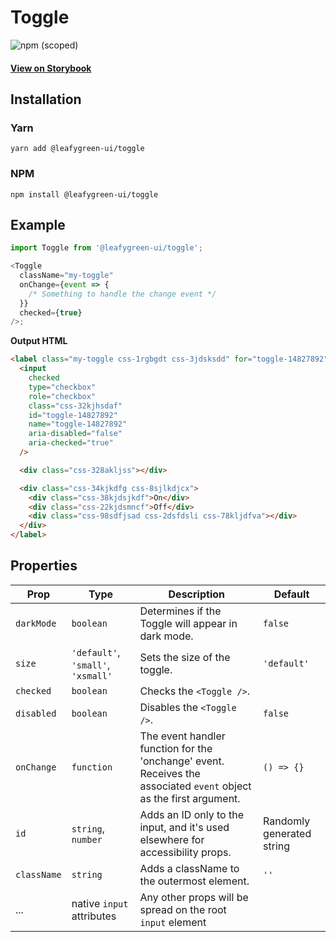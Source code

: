 # Toggle

![npm (scoped)](https://img.shields.io/npm/v/@leafygreen-ui/toggle.svg)

#### [View on Storybook](https://mongodb.github.io/leafygreen-ui/?path=/story/toggle--default)

## Installation

### Yarn

```shell
yarn add @leafygreen-ui/toggle
```

### NPM

```shell
npm install @leafygreen-ui/toggle
```

## Example

```js
import Toggle from '@leafygreen-ui/toggle';

<Toggle
  className="my-toggle"
  onChange={event => {
    /* Something to handle the change event */
  }}
  checked={true}
/>;
```

**Output HTML**

```html
<label class="my-toggle css-1rgbgdt css-3jdsksdd" for="toggle-14827892">
  <input
    checked
    type="checkbox"
    role="checkbox"
    class="css-32kjhsdaf"
    id="toggle-14827892"
    name="toggle-14827892"
    aria-disabled="false"
    aria-checked="true"
  />

  <div class="css-328akljss"></div>

  <div class="css-34kjkdfg css-8sjlkdjcx">
    <div class="css-38kjdsjkdf">On</div>
    <div class="css-22kjdsmncf">Off</div>
    <div class="css-98sdfjsad css-2dsfdsli css-78kljdfva"></div>
  </div>
</label>
```

## Properties

| Prop        | Type                               | Description                                                                                                        | Default                   |
| ----------- | ---------------------------------- | ------------------------------------------------------------------------------------------------------------------ | ------------------------- |
| `darkMode`  | `boolean`                          | Determines if the Toggle will appear in dark mode.                                                                 | `false`                   |
| `size`      | `'default'`, `'small'`, `'xsmall'` | Sets the size of the toggle.                                                                                       | `'default'`               |
| `checked`   | `boolean`                          | Checks the `<Toggle />`.                                                                                           |                           |
| `disabled`  | `boolean`                          | Disables the `<Toggle />`.                                                                                         | `false`                   |
| `onChange`  | `function`                         | The event handler function for the 'onchange' event. Receives the associated `event` object as the first argument. | `() => {}`                |
| `id`        | `string`, `number`                 | Adds an ID only to the input, and it's used elsewhere for accessibility props.                                     | Randomly generated string |
| `className` | `string`                           | Adds a className to the outermost element.                                                                         | `''`                      |
| ...         | native `input` attributes          | Any other props will be spread on the root `input` element                                                         |                           |
